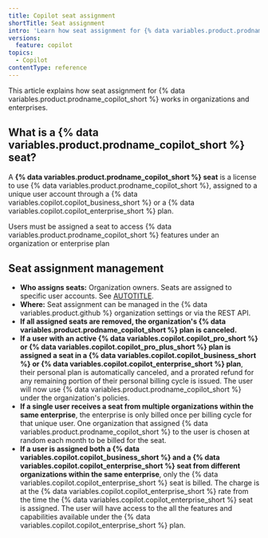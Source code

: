 ```yaml
---
title: Copilot seat assignment
shortTitle: Seat assignment
intro: 'Learn how seat assignment for {% data variables.product.prodname_copilot %} works in organizations and enterprises, including billing, user eligibility, and assignment management.'
versions:
  feature: copilot
topics:
  - Copilot
contentType: reference
---
```


This article explains how seat assignment for {% data variables.product.prodname_copilot_short %} works in organizations and enterprises.

## What is a {% data variables.product.prodname_copilot_short %} seat?

A **{% data variables.product.prodname_copilot_short %} seat** is a license to use {% data variables.product.prodname_copilot_short %}, assigned to a unique user account through a {% data variables.copilot.copilot_business_short %} or a {% data variables.copilot.copilot_enterprise_short %} plan.

Users must be assigned a seat to access {% data variables.product.prodname_copilot_short %} features under an organization or enterprise plan

## Seat assignment management

* **Who assigns seats:** Organization owners. Seats are assigned to specific user accounts. See [AUTOTITLE](/copilot/how-tos/administer/organizations/managing-access-to-github-copilot-in-your-organization/granting-access-to-copilot-for-members-of-your-organization).
* **Where:** Seat assignment can be managed in the {% data variables.product.github %} organization settings or via the REST API.
* **If all assigned seats are removed, the organization's {% data variables.product.prodname_copilot_short %} plan is canceled.**
* **If a user with an active {% data variables.copilot.copilot_pro_short %} or {% data variables.copilot.copilot_pro_plus_short %} plan is assigned a seat in a {% data variables.copilot.copilot_business_short %} or {% data variables.copilot.copilot_enterprise_short %} plan**, their personal plan is automatically canceled, and a prorated refund for any remaining portion of their personal billing cycle is issued. The user will now use {% data variables.product.prodname_copilot_short %} under the organization's policies.
* **If a single user receives a seat from multiple organizations within the same enterprise**, the enterprise is only billed once per billing cycle for that unique user. One organization that assigned {% data variables.product.prodname_copilot_short %} to the user is chosen at random each month to be billed for the seat.
* **If a user is assigned both a  {% data variables.copilot.copilot_business_short %} and a {% data variables.copilot.copilot_enterprise_short %} seat from different organizations within the same enterprise**, only the {% data variables.copilot.copilot_enterprise_short %} seat is billed. The charge is at the {% data variables.copilot.copilot_enterprise_short %} rate from the time the {% data variables.copilot.copilot_enterprise_short %} seat is assigned. The user will have access to the all the features and capabilities available under the {% data variables.copilot.copilot_enterprise_short %} plan.
